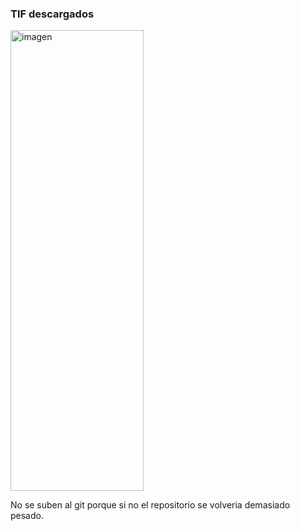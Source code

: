 ### TIF descargados 
<img width="213" height="737" alt="imagen" src="https://github.com/user-attachments/assets/5e77bf68-52a7-42be-b2a1-c54ff4779fbb" />

No se suben al git porque si no el repositorio se volveria demasiado pesado. 
